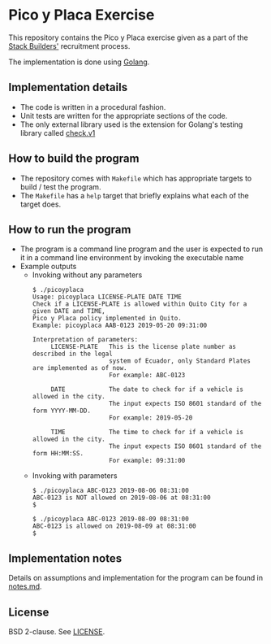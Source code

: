 # Pico y Placa Exercise

This repository contains the Pico y Placa exercise given as a part of the [Stack
Builders'][1] recruitment process.

The implementation is done using [Golang][2].

## Implementation details

 - The code is written in a procedural fashion.
 - Unit tests are written for the appropriate sections of the code.
 - The only external library used is the extension for Golang's testing library
   called [check.v1][3]

 ## How to build the program

 - The repository comes with `Makefile` which has appropriate targets to build /
   test the program.
 - The `Makefile` has a `help` target that briefly explains what each of the
   target does.

## How to run the program

- The program is a command line program and the user is expected to run it in
  a command line environment by invoking the executable name
- Example outputs
  - Invoking without any parameters
    ```
    $ ./picoyplaca
    Usage: picoyplaca LICENSE-PLATE DATE TIME
    Check if a LICENSE-PLATE is allowed within Quito City for a given DATE and TIME,
    Pico y Placa policy implemented in Quito.
    Example: picoyplaca AAB-0123 2019-05-20 09:31:00
  
    Interpretation of parameters:
         LICENSE-PLATE   This is the license plate number as described in the legal
                         system of Ecuador, only Standard Plates are implemented as of now.
                         For example: ABC-0123
  
         DATE            The date to check for if a vehicle is allowed in the city.
                         The input expects ISO 8601 standard of the form YYYY-MM-DD.
                         For example: 2019-05-20
  
         TIME            The time to check for if a vehicle is allowed in the city.
                         The input expects ISO 8601 standard of the form HH:MM:SS.
                         For example: 09:31:00
    ```
  - Invoking with parameters
    ```
    $ ./picoyplaca ABC-0123 2019-08-06 08:31:00
    ABC-0123 is NOT allowed on 2019-08-06 at 08:31:00
    $
    ```
    ```
    $ ./picoyplaca ABC-0123 2019-08-09 08:31:00
    ABC-0123 is allowed on 2019-08-09 at 08:31:00
    $
    ```

## Implementation notes

Details on assumptions and implementation for the program can be found in
[notes.md][4].

## License

BSD 2-clause. See [LICENSE][5].

[1]: https://www.stackbuilders.com/
[2]: https://golang.org
[3]: https://gopkg.in/check.v1
[4]: https://github.com/fraggerfox/pico-y-placa/blob/master/notes.md
[5]: https://github.com/fraggerfox/pico-y-placa/blob/master/LICENSE

